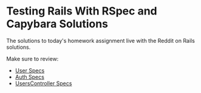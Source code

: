 # Testing Rails With RSpec and Capybara Solutions

The solutions to today's homework assignment live with the Reddit on Rails solutions.

Make sure to review:
* [User Specs][users-solutions]
* [Auth Specs][auth-solutions]
* [UsersController Specs][users-controller-solutions]

[users-solutions]: https://github.com/appacademy/curriculum/blob/master/rails/projects/music_app/solution/spec/models/user_spec.rb
[auth-solutions]: https://github.com/appacademy/curriculum/blob/master/rails/projects/music_app/solution/spec/features/auth_spec.rb
[users-controller-solutions]: https://github.com/appacademy/curriculum/blob/master/rails/projects/music_app/solution/spec/controllers/users_controller_spec.rb

